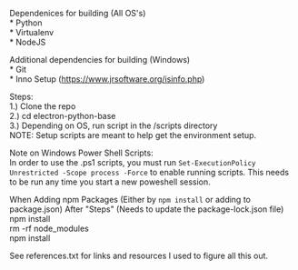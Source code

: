 Dependenices for building (All OS's)
<br>	* Python
<br> * Virtualenv
<br>	* NodeJS

Additional dependencies for building (Windows)
<br>	* Git
<br> * Inno Setup (https://www.jrsoftware.org/isinfo.php)

Steps:
<br>	1.) Clone the repo
<br>	2.) cd electron-python-base
<br> 3.) Depending on OS, run script in the /scripts directory
<br> NOTE: Setup scripts are meant to help get the environment setup.

Note on Windows Power Shell Scripts: 
<br> In order to use the .ps1 scripts, you must run `Set-ExecutionPolicy Unrestricted -Scope process -Force` to enable running scripts. This needs to be run any time you start a new poweshell session.

When Adding npm Packages (Either by `npm install` or adding to package.json) After "Steps" (Needs to update the package-lock.json file)
<br>	npm install
<br>	rm -rf node_modules
<br>	npm install

See references.txt for links and resources I used to figure all this out. 
